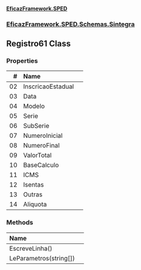 #### [EficazFramework.SPED](EficazFrameworkSPED.md 'EficazFramework SPED')
### [EficazFramework.SPED.Schemas.Sintegra](EficazFramework.SPED.Schemas.Sintegra.md 'EficazFramework.SPED.Schemas.Sintegra')

## Registro61 Class
### Properties

| # | Name | |
| ---: | :--- | :--- |
| 02 | InscricaoEstadual |  |
| 03 | Data |  |
| 04 | Modelo |  |
| 05 | Serie |  |
| 06 | SubSerie |  |
| 07 | NumeroInicial |  |
| 08 | NumeroFinal |  |
| 09 | ValorTotal |  |
| 10 | BaseCalculo |  |
| 11 | ICMS |  |
| 12 | Isentas |  |
| 13 | Outras |  |
| 14 | Aliquota |  |
### Methods

| Name | |
| :--- | :--- |
| EscreveLinha() |  |
| LeParametros(string[]) |  |
